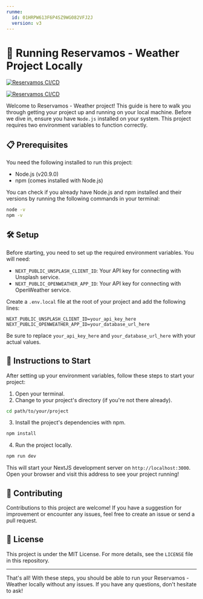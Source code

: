 ```yaml
---
runme:
  id: 01HRPW613F6P4SZ9WG082VFJ2J
  version: v3
---
```


# 🚀 Running Reservamos - Weather Project Locally

[![Reservamos CI/CD](https://github.com/carlos-ssh/silver-umbrella/actions/workflows/linters.yml/badge.svg)](https://github.com/carlos-ssh/silver-umbrella/actions/workflows/linters.yml)

[![Reservamos CI/CD](https://github.com/carlos-ssh/silver-umbrella/actions/workflows/linters.yml/badge.svg)](https://github.com/carlos-ssh/silver-umbrella/actions/workflows/linters.yml)

Welcome to Reservamos - Weather project! This guide is here to walk you through getting your project up and running on your local machine. Before we dive in, ensure you have `Node.js` installed on your system. This project requires two environment variables to function correctly.

## 📋 Prerequisites

You need the following installed to run this project:

- Node.js (v20.9.0)
- npm (comes installed with Node.js)

You can check if you already have Node.js and npm installed and their versions by running the following commands in your terminal:

```bash
node -v
npm -v
```

## 🛠 Setup

Before starting, you need to set up the required environment variables. You will need:

- `NEXT_PUBLIC_UNSPLASH_CLIENT_ID`: Your API key for connecting with Unsplash service.
- `NEXT_PUBLIC_OPENWEATHER_APP_ID`: Your API key for connecting with OpenWeather service.

Create a `.env.local` file at the root of your project and add the following lines:

```env
NEXT_PUBLIC_UNSPLASH_CLIENT_ID=your_api_key_here
NEXT_PUBLIC_OPENWEATHER_APP_ID=your_database_url_here
```

Be sure to replace `your_api_key_here` and `your_database_url_here` with your actual values.

## 🚀 Instructions to Start

After setting up your environment variables, follow these steps to start your project:

1. Open your terminal.
2. Change to your project's directory (if you're not there already).

```bash
cd path/to/your/project
```

3. Install the project's dependencies with npm.

```bash
npm install
```

4. Run the project locally.

```bash
npm run dev
```

This will start your NextJS development server on `http://localhost:3000`. Open your browser and visit this address to see your project running!

## 🤝 Contributing

Contributions to this project are welcome! If you have a suggestion for improvement or encounter any issues, feel free to create an issue or send a pull request.

## 📝 License

This project is under the MIT License. For more details, see the `LICENSE` file in this repository.

---

That's all! With these steps, you should be able to run your Reservamos - Weather locally without any issues. If you have any questions, don't hesitate to ask!
```
